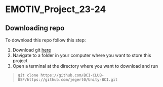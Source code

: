 # EMOTIV_Project_23-24
## Downloading repo
To download this repo follow this step:
1. Download git [here](https://git-scm.com/downloads)
2. Navigate to a folder in your computer where you want to store this project
3. Open a terminal at the directory where you want to download and run
>```
>git clone https://github.com/BCI-CLUB-USF/https://github.com/jegert0/Unity-BCI.git
>```
